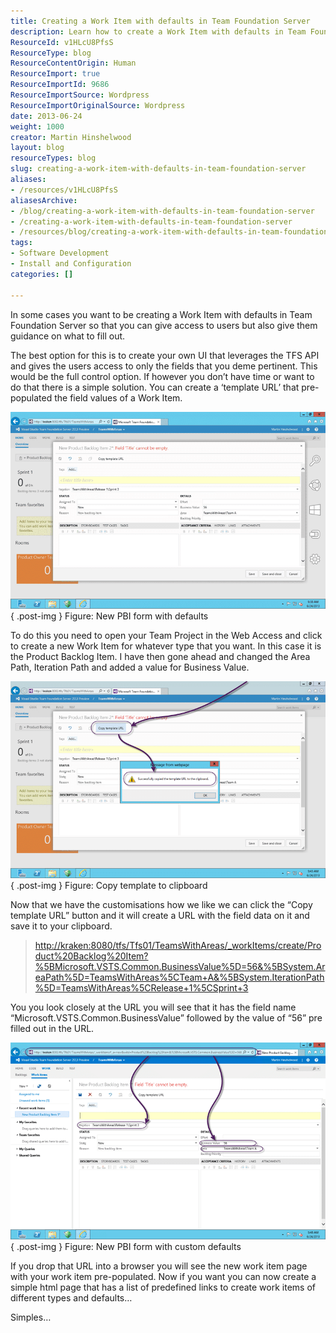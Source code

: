 ```yaml
---
title: Creating a Work Item with defaults in Team Foundation Server
description: Learn how to create a Work Item with defaults in Team Foundation Server, streamlining user access and guidance for efficient project management.
ResourceId: v1HLcU8PfsS
ResourceType: blog
ResourceContentOrigin: Human
ResourceImport: true
ResourceImportId: 9686
ResourceImportSource: Wordpress
ResourceImportOriginalSource: Wordpress
date: 2013-06-24
weight: 1000
creator: Martin Hinshelwood
layout: blog
resourceTypes: blog
slug: creating-a-work-item-with-defaults-in-team-foundation-server
aliases:
- /resources/v1HLcU8PfsS
aliasesArchive:
- /blog/creating-a-work-item-with-defaults-in-team-foundation-server
- /creating-a-work-item-with-defaults-in-team-foundation-server
- /resources/blog/creating-a-work-item-with-defaults-in-team-foundation-server
tags:
- Software Development
- Install and Configuration
categories: []

---
```

In some cases you want to be creating a Work Item with defaults in Team Foundation Server so that you can give access to users but also give them guidance on what to fill out.

The best option for this is to create your own UI that leverages the TFS API and gives the users access to only the fields that you deme pertinent. This would be the full control option. If however you don’t have time or want to do that there is a simple solution. You can create a ‘template URL’ that pre-populated the field values of a Work Item.

![image](images/image65-1-1.png "image")  
{ .post-img }
Figure: New PBI form with defaults

To do this you need to open your Team Project in the Web Access and click to create a new Work Item for whatever type that you want. In this case it is the Product Backlog Item. I have then gone ahead and changed the Area Path, Iteration Path and added a value for Business Value.

![image](images/image66-2-2.png "image")  
{ .post-img }
Figure: Copy template to clipboard

Now that we have the customisations how we like we can click the “Copy template URL” button and it will create a URL with the field data on it and save it to your clipboard.

> [http://kraken:8080/tfs/Tfs01/TeamsWithAreas/\_workItems/create/Product%20Backlog%20Item?%5BMicrosoft.VSTS.Common.BusinessValue%5D=56&%5BSystem.AreaPath%5D=TeamsWithAreas%5CTeam+A&%5BSystem.IterationPath%5D=TeamsWithAreas%5CRelease+1%5CSprint+3](http://kraken:8080/tfs/Tfs01/TeamsWithAreas/_workItems/create/Product%20Backlog%20Item?%5BMicrosoft.VSTS.Common.BusinessValue%5D=56&%5BSystem.AreaPath%5D=TeamsWithAreas%5CTeam+A&%5BSystem.IterationPath%5D=TeamsWithAreas%5CRelease+1%5CSprint+3 "http://kraken:8080/tfs/Tfs01/TeamsWithAreas/_workItems/create/Product%20Backlog%20Item?%5BMicrosoft.VSTS.Common.BusinessValue%5D=56&%5BSystem.AreaPath%5D=TeamsWithAreas%5CTeam+A&%5BSystem.IterationPath%5D=TeamsWithAreas%5CRelease+1%5CSprint+3")

You you look closely at the URL you will see that it has the field name “Microsoft.VSTS.Common.BusinessValue” followed by the value of “56” pre filled out in the URL.

![image](images/image67-3-3.png "image")  
{ .post-img }
Figure: New PBI form with custom defaults

If you drop that URL into a browser you will see the new work item page with your work item pre-populated. Now if you want you can now create a simple html page that has a list of predefined links to create work items of different types and defaults…

Simples…

